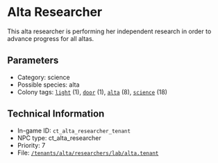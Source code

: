 # Alta Researcher

This alta researcher is performing her independent research in order to advance progress for all altas.

## Parameters

- Category: science
- Possible species: alta
- Colony tags: [`light`](https://ceterai.github.io/MyEnternia/Wiki/Tags/Light) (1), [`door`](https://ceterai.github.io/MyEnternia/Wiki/Tags/Door) (1), [`alta`](https://ceterai.github.io/MyEnternia/Wiki/Tags/Alta) (8), [`science`](https://ceterai.github.io/MyEnternia/Wiki/Tags/Science) (18)

## Technical Information

- In-game ID: `ct_alta_researcher_tenant`
- NPC type: ct_alta_researcher
- Priority: 7
- File: [`/tenants/alta/researchers/lab/alta.tenant`](https://github.com/Ceterai/Enternia/blob/main/tenants/alta/researchers/lab/alta.tenant)
